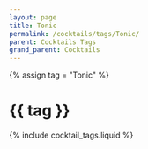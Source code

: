 ```yaml
---
layout: page
title: Tonic
permalink: /cocktails/tags/Tonic/
parent: Cocktails Tags
grand_parent: Cocktails
---
```

{% assign tag = "Tonic" %}
# {{ tag }}
{% include cocktail_tags.liquid %}